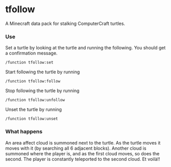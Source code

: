 # tfollow
A Minecraft data pack for stalking ComputerCraft turtles.

### Use

Set a turtle by looking at the turtle and running the following. You should get a confirmation message.
```
/function tfollow:set
```

Start following the turtle by running
```
/function tfollow:follow
```

Stop following the turtle by running
```
/function tfollow:unfollow
```

Unset the turtle by running
```
/function tfollow:unset
```

### What happens
An area affect cloud is summoned next to the turtle. As the turtle moves it moves with it (by searching all 6 adjacent blocks).
Another cloud is summoned where the player is, and as the first cloud moves, so does the second. The player is constantly teleported to the second cloud. Et voilà!!
